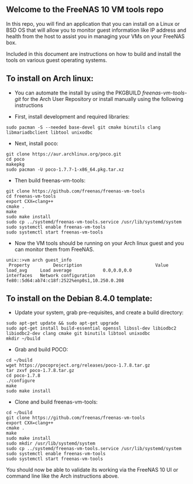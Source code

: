 ## Welcome to the FreeNAS 10 VM tools repo

In this repo, you will find an application that you can install on a Linux or
BSD OS that will allow you to monitor guest information like IP address and
health from the host to assist you in managing your VMs on your FreeNAS box.

Included in this document are instructions on how to build and install the tools on
various guest operating systems.

## To install on Arch linux:
* You can automate the install by using the PKGBUILD _freenas-vm-tools-git_ for the Arch User Repository or install manually using the following instructions


* First, install development and required libraries:
```
sudo pacman -S --needed base-devel git cmake binutils clang libmariadbclient libtool unixodbc
```

* Next, install poco:

``` 
git clone https://aur.archlinux.org/poco.git
cd poco
makepkg
sudo pacman -U poco-1.7.7-1-x86_64.pkg.tar.xz
```

* Then build freenas-vm-tools:
```
git clone https://github.com/freenas/freenas-vm-tools
cd freenas-vm-tools
export CXX=clang++
cmake .
make
sudo make install
sudo cp ../systemd/freenas-vm-tools.service /usr/lib/systemd/system
sudo systemctl enable freenas-vm-tools
sudo systemctl start freenas-vm-tools
```

* Now the VM tools should be running on your Arch linux guest and you can monitor them from FreeNAS.

```
unix::>vm arch guest_info
 Property         Description                            Value                     
load_avg     Load average            0.0,0.0,0.0                                   
interfaces   Network configuration   fe80::5d64:ab74:c18f:2522%enp0s1,10.250.0.208 
```

## To install on the Debian 8.4.0 template:

* Update your system, grab pre-requisites, and create a build directory: 

```
sudo apt-get update && sudo apt-get upgrade
sudo apt-get install build-essential openssl libssl-dev libiodbc2 libiodbc2-dev clang cmake git binutils libtool unixodbc
mkdir ~/build
```

* Grab and build POCO:

```
cd ~/build
wget https://pocoproject.org/releases/poco-1.7.8.tar.gz
tar zxvf poco-1.7.8.tar.gz
cd poco-1.7.8
./configure
make
sudo make install
```

* Clone and build freenas-vm-tools:

```
cd ~/build
git clone https://github.com/freenas/freenas-vm-tools
export CXX=clang++
cmake .
make
sudo make install
sudo mkdir /usr/lib/systemd/system
sudo cp ../systemd/freenas-vm-tools.service /usr/lib/systemd/system
sudo systemctl enable freenas-vm-tools
sudo systemctl start freenas-vm-tools
```

You should now be able to validate its working via the FreeNAS 10 UI or command line like the Arch instructions above. 
